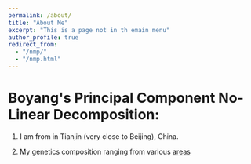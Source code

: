 ```yaml
---
permalink: /about/
title: "About Me"
excerpt: "This is a page not in th emain menu"
author_profile: true
redirect_from: 
  - "/nmp/"
  - "/nmp.html"
---
```


Boyang's Principal Component No-Linear Decomposition:
======
1. I am from in Tianjin (very close to Beijing), China.


2. My genetics composition ranging from various [areas]("https://you.23andme.com/published/reports/1abd3b10b8134130a349dd11afaa785f/?share_id=a6139fcf02764700")

